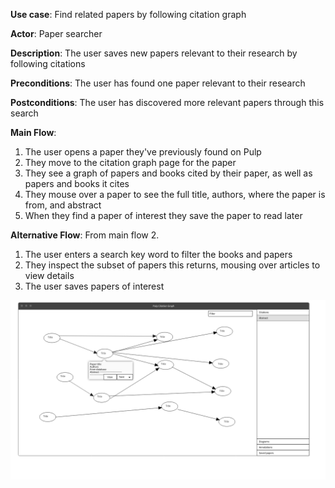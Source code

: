**Use case**:
Find related papers by following citation graph

**Actor**:
Paper searcher

**Description**:
The user saves new papers relevant to their research by following citations

**Preconditions**: The user has found one paper relevant to their research

**Postconditions**: The user has discovered more relevant papers through this search

**Main Flow**:
1. The user opens a paper they've previously found on Pulp
2. They move to the citation graph page for the paper
3. They see a graph of papers and books cited by their paper, as well as papers and books it cites
4. They mouse over a paper to see the full title, authors, where the paper is from, and abstract
5. When they find a paper of interest they save the paper to read later

**Alternative Flow**: From main flow 2.
1. The user enters a search key word to filter the books and papers
2. They inspect the subset of papers this returns, mousing over articles to view details
3. The user saves papers of interest

![Sketch of interface for use case](sketchSaluski.png)
